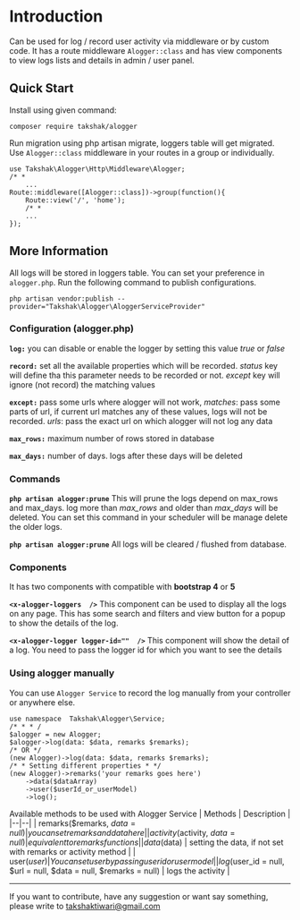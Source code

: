 #  Introduction

Can be used for log / record user activity via middleware or by custom code. It has a route middleware `Alogger::class` and has view components to view logs lists and details in admin / user panel.

##  Quick Start

Install using given command:

    composer require takshak/alogger
Run migration using php artisan migrate, loggers table will get migrated.
Use `Alogger::class` middleware in your routes in a group or individually.

    use Takshak\Alogger\Http\Middleware\Alogger;
    /* *
    	...
    Route::middleware([Alogger::class])->group(function(){
    	Route::view('/', 'home');
    	/* *
    	...
    });
    
## More Information
All logs will be stored in loggers table. You can set your preference in `alogger.php`. Run the following command to publish configurations.

    php artisan vendor:publish --provider="Takshak\Alogger\AloggerServiceProvider"

### Configuration (alogger.php)
**`log:`**  you can disable or enable the logger by setting this value *true* or *false*

**`record:`** set all the available properties which will be recorded. *status* key will define tha this parameter needs to be recorded or not. *except* key will ignore (not record) the matching values

**`except:`** pass some urls where alogger will not work, *matches*: pass some parts of url, if current url matches any of these values, logs will not be recorded. *urls*: pass the exact url on which alogger will not log any data

**`max_rows:`** maximum number of rows stored in database

**`max_days:`** number of  days. logs after these days will be deleted

### Commands
**`php artisan alogger:prune`** This will prune the logs depend on max_rows and max_days. log more than *max_rows* and older than *max_days* will be deleted. You can set this command in your scheduler will be manage delete the older logs.

**`php artisan alogger:prune`** All logs will be cleared / flushed from database.

### Components
It has two components with compatible with **bootstrap 4** or **5**

**`<x-alogger-loggers  />`** This component can be used to display all the logs on any page. This has some search and filters and view button for a popup to show the details of the log.

**`<x-alogger-logger logger-id=""  />`**  This component will show the detail of a log. You need to pass the logger id for which you want to see the details

### Using alogger manually
You can use `Alogger Service` to record the log manually from your controller or anywhere else.

    use namespace  Takshak\Alogger\Service;
    /* * * /
    $alogger = new Alogger;
    $alogger->log(data: $data, remarks $remarks);
    /* OR */
    (new Alogger)->log(data: $data, remarks $remarks);
    /* * Setting different properties * */
    (new Alogger)->remarks('your remarks goes here')
    	->data($dataArray)
    	->user($userId_or_userModel)
    	->log();

Available methods to be used with Alogger Service
| Methods | Description |
|--|--|
| remarks($remarks,  $data  =  null) | you can set remarks and data here |
| activity($activity,  $data  =  null) | equivalent to remarks functions |
| data($data) | setting the data, if not set with remarks or activity method |
| user($user) | You can set user by passing user id or user model |
| log($user_id  =  null,  $url  =  null,  $data  =  null,  $remarks  =  null) | logs the activity |

- - -
If you want to contribute, have any suggestion or want say something, please write to takshaktiwari@gmail.com
